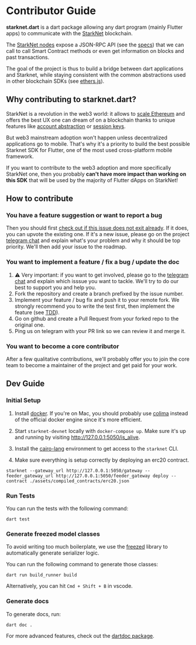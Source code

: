 # Contributor Guide

**starknet.dart** is a dart package allowing any dart program (mainly Flutter apps) to communicate with the [StarkNet](https://starknet.io/docs/) blockchain.

The [StarkNet nodes](https://github.com/eqlabs/pathfinder/blob/06ea631557937d4319aa539a2021e312ec757ac2/crates/pathfinder/src/rpc.rs) expose a JSON-RPC API (see the [specs](https://github.com/starkware-libs/starknet-specs)) that we can call to call Smart Contract methods or even get information on blocks and past transactions.

The goal of the project is thus to build a bridge between dart applications and Starknet, while staying consistent with the common abstractions used in other blockchain SDKs (see [ethers.js](https://docs.ethers.io/v5/)).

## Why contributing to starknet.dart?

StarkNet is a revolution in the web3 world: it allows to [scale Ethereum](https://docs.ethhub.io/ethereum-roadmap/layer-2-scaling/zk-rollups/) and offers the best UX one can dream of on a blockchain thanks to unique features like [account abstraction](https://www.argent.xyz/blog/wtf-is-account-abstraction/) or [session keys](https://github.com/dontpanicdao/starknet-burner).

But web3 mainstream adoption won't happen unless decentralized applications go to mobile. That's why it's a priority to build the best possible Starknet SDK for Flutter, one of the most used cross-platform mobile framework.

If you want to contribute to the web3 adoption and more specifically StarkNet one, then you probably **can't have more impact than working on this SDK** that will be used by the majority of Flutter dApps on StarkNet!

## How to contribute

### You have a feature suggestion or want to report a bug

Then you should first [check out if this issue does not exit already](https://github.com/gabsn/starknet.dart/issues). If it does, you can upvote the existing one. If it's a new issue, please go on the project [telegram chat](https://t.me/+CWezjfLIRYc0MDY0) and explain what's your problem and why it should be top priority. We'll then add your issue to the roadmap.

### You want to implement a feature / fix a bug / update the doc

1. ⚠️ Very important: if you want to get involved, please go to the [telegram chat](https://t.me/+CWezjfLIRYc0MDY0) and explain which isssue you want to tackle. We'll try to do our best to support you and help you.
2. Fork the repository and create a branch prefixed by the issue number.
3. Implement your feature / bug fix and push it to your remote fork. We strongly recommend you to write the test first, then implement the feature (see [TDD](https://en.wikipedia.org/wiki/Test-driven_development)).
4. Go on github and create a Pull Request from your forked repo to the original one.
5. Ping us on telegram with your PR link so we can review it and merge it.

### You want to become a core contributor

After a few qualitative contributions, we'll probably offer you to join the core team to become a maintainer of the project and get paid for your work.

## Dev Guide

### Initial Setup

1. Install [docker](https://docs.docker.com/get-docker/). If you're on Mac, you should probably use [colima](https://github.com/abiosoft/colima) instead of the official docker engine since it's more efficient.

2. Start `starknet-devnet` locally with `docker-compose up`. Make sure it's up and running by visiting http://127.0.0.1:5050/is_alive.

3. Install the [cairo-lang](https://starknet.io/docs/quickstart.html#quickstart) environment to get access to the `starknet` CLI.

4. Make sure everything is setup correctly by deploying an erc20 contract.

```
starknet --gateway_url http://127.0.0.1:5050/gateway --feeder_gateway_url http://127.0.0.1:5050/feeder_gateway deploy --contract ./assets/compiled_contracts/erc20.json
```

### Run Tests

You can run the tests with the following command:

```
dart test
```

### Generate freezed model classes

To avoid writing too much boilerplate, we use the [freezed](https://github.com/rrousselGit/freezed) library to automatically generate serializer logic.

You can run the following command to generate those classes:

```
dart run build_runner build
```

Alternatively, you can hit `Cmd + Shift + B` in vscode.

### Generate docs

To generate docs, run:

```
dart doc .
```

For more advanced features, check out the [dartdoc package](https://pub.dev/packages/dartdoc).

